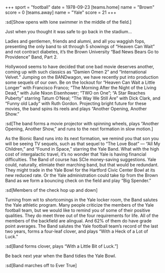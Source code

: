 +++
sport = "football"
date = 1978-09-23
[teams.home]
name = "Brown"
score = 0
[teams.away]
name = "Yale"
score = 21
+++

:sd[Show opens with lone swimmer in the middle of the field.]

Just when you thought it was safe to go back in the stadium…

Ladies and gentlemen, friends and alumni, and all you waggish fops, presenting the only band to sit through 5 showings of “Heaven Can Wait” and not contract diabetes, it’s the Brown University “Bad News Bears Go to Providence” Band, Part 2.

Hollywood seems to have decided that one bad movie deserves another, coming up with such classics as “Damien Omen 2” and “International Velvet.” Jumping on the BANDwagon, we have recently put into production some sequels of our own. Be on the lockout for “Heaven Can Wait a Little Longer” with Francisco Franco; “The Morning After the Night of the Living Dead,” with Julie Nixon Eisenhower; “TWO on One”; “A Star Reaches Puberty” starring Tatum O’Neal; “The Way We Still Are” with Dick Clark, and “Funny old Lady” with Ruth Gordon. Projecting bright future for these movies, the band spins its reels and plays “Another Opening, Another Show.”

:sd[The band forms a movie projector with spinning wheels, plays “Another Opening, Another Show,” and runs to the next formation in slow motion.]

As the Bionic Band runs into its next formation, we remind you that son you will be seeing TV sequels, such as that sequel to “The Love Boat” — “All My Children,” and “Found in Space,” starring the Yale Band. What with the high cost of intergalactic travel, it’s no wonder that Yale is having financial difficulties. The Band of course has SCIe money-saving suggestions. Yale could, naturally, elimiate their marching band, but that would be redundant. They might trade in the Yale Bowl for the Hartford Civic Center Bowl at its new reduced rate. Or the Yale administration could take tip from the Brown Band as we form a bouncing check on the field and play “Big Spender.”

:sd[Members of the check hop up and down]

Turning from wit to shortcomings in the Yale locker room, the Band salutes the Yale athletic program. Many people criticize the members of the Yale football team, but we would like to remind you of some of their positive qualities. They do meet three out of the four requirements for life. All of the members of the backfield are alingual. And 62% of them do have grade point averages. The Band salutes the Yale football team’s record of the last two years, forms a four-leaf clover, and plays “With a Heck of a Lot of Luck.”

:sd[Band forms clover, plays “With a Little Bit of Luck.”]

Be back next year when the Band tidies the Yale Bowl.

:sd[Band marches off to Ever True]
